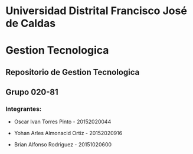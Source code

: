 # Universidad Distrital Francisco José de Caldas
# Gestion Tecnologica


## Repositorio de Gestion Tecnologica
## Grupo 020-81

### Integrantes:
- Oscar Ivan Torres Pinto - 20152020044

- Yohan Arles Almonacid Ortiz - 20152020916 

- Brian Alfonso Rodriguez - 20151020600
